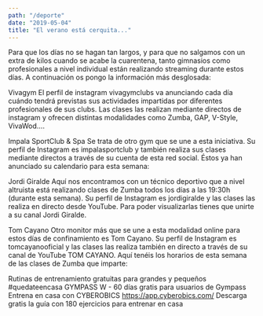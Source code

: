 ```yaml
---
path: "/deporte"
date: "2019-05-04"
title: "El verano está cerquita..."
---
```


Para que los días no se hagan tan largos, y para que no salgamos con un extra de kilos cuando se acabe la cuarentena, tanto gimnasios como profesionales a nivel individual están realizando streaming durante estos días. A continuación os pongo la información más desglosada:

Vivagym
El perfil de instagram vivagymclubs va anunciando cada día cuándo tendrá previstas sus actividades impartidas por diferentes profesionales de sus clubs. Las clases las realizan mediante directos de instagram y ofrecen distintas modalidades como Zumba, GAP, V-Style, VivaWod….


Impala SportClub & Spa
	Se trata de otro gym que se une a esta iniciativa. Su perfil de Instagram es impalasportclub y también realiza sus clases mediante directos a través de su cuenta de esta red social. Éstos ya han anunciado su calendario para esta semana:


Jordi Giralde
	Aquí nos encontramos con un técnico deportivo que a nivel altruista está realizando clases de Zumba todos los días a las 19:30h (durante esta semana). Su perfil de Instagram es jordigiralde y las clases las realiza en directo desde YouTube. Para poder visualizarlas tienes que unirte a su canal Jordi Giralde.


Tom Cayano
	Otro monitor más que se une a esta modalidad online para estos días de confinamiento es Tom Cayano. Su perfil de Instagram es tomcayanooficial y las clases las realiza también en directo a través de su canal de YouTube TOM CAYANO. Aquí tenéis los horarios de esta semana de las clases de Zumba que imparte:
 

Rutinas de entrenamiento gratuitas para grandes y pequeños #quedateencasa 
GYMPASS W - 60 días gratis para usuarios de Gympass
Entrena en casa con CYBEROBICS https://app.cyberobics.com/
Descarga gratis la guía con 180 ejercicios para entrenar en casa
